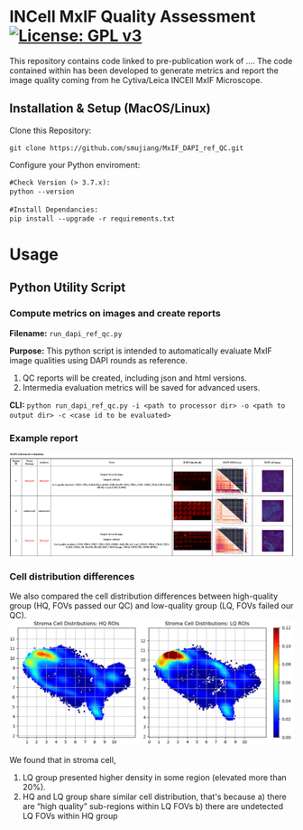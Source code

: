 # INCell MxIF Quality Assessment [![License: GPL v3](https://img.shields.io/badge/License-GPLv3-blue.svg)](https://www.gnu.org/licenses/gpl-3.0)

This repository contains code linked to pre-publication work of ....
The code contained within has been developed to generate metrics and report the image quality coming from he Cytiva/Leica INCEll MxIF Microscope.


## Installation & Setup (MacOS/Linux)

Clone this Repository:

    git clone https://github.com/smujiang/MxIF_DAPI_ref_QC.git

Configure your Python enviroment: 
   
    #Check Version (> 3.7.x):
    python --version
    
    #Install Dependancies:
    pip install --upgrade -r requirements.txt 


# Usage

## Python Utility Script

### Compute metrics on images and create reports

__Filename:__ `run_dapi_ref_qc.py`

__Purpose:__ This python script is intended to automatically evaluate MxIF image qualities using DAPI rounds as reference.
1. QC reports will be created, including json and html versions.
2. Intermedia evaluation metrics will be saved for advanced users.

__CLI:__ `python run_dapi_ref_qc.py -i <path to processor dir> -o <path to output dir> -c <case id to be evaluated>`

### Example report
![example report](./imgs/qc_report.png)

### Cell distribution differences
We also compared the cell distribution differences between high-quality group (HQ, FOVs passed our QC) and low-quality group (LQ, FOVs failed our QC).
![stroma cell distribution](./imgs/cell_dis.png)

We found that in stroma cell, 
1) LQ group presented higher density in some region (elevated more than 20%).   
2) HQ and LQ group share similar cell distribution, that's because
    a) there are “high quality” sub-regions within LQ FOVs
    b) there are undetected LQ FOVs within HQ group














